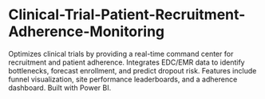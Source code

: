 # Clinical-Trial-Patient-Recruitment-Adherence-Monitoring
Optimizes clinical trials by providing a real-time command center for recruitment and patient adherence. Integrates EDC/EMR data to identify bottlenecks, forecast enrollment, and predict dropout risk. Features include funnel visualization, site performance leaderboards, and a adherence dashboard. Built with Power BI.
